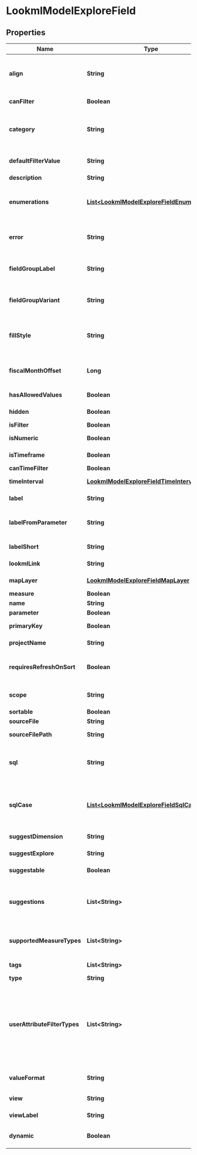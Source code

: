 
# LookmlModelExploreField

## Properties
Name | Type | Description | Notes
------------ | ------------- | ------------- | -------------
**align** | **String** | The appropriate horizontal text alignment the values of this field shoud be displayed in. Valid values are: \&quot;left\&quot;, \&quot;right\&quot;. |  [optional]
**canFilter** | **Boolean** | Whether it&#39;s possible to filter on this field. |  [optional]
**category** | **String** | Field category Valid values are: \&quot;parameter\&quot;, \&quot;filter\&quot;, \&quot;measure\&quot;, \&quot;dimension\&quot;. |  [optional]
**defaultFilterValue** | **String** | The default value that this field uses when filtering. Null if there is no default value. |  [optional]
**description** | **String** | Description |  [optional]
**enumerations** | [**List&lt;LookmlModelExploreFieldEnumeration&gt;**](LookmlModelExploreFieldEnumeration.md) | An array enumerating all the possible values that this field can contain. When null, there is no limit to the set of possible values this field can contain. |  [optional]
**error** | **String** | An error message indicating a problem with the definition of this field. If there are no errors, this will be null. |  [optional]
**fieldGroupLabel** | **String** | A label creating a grouping of fields. All fields with this label should be presented together when displayed in a UI. |  [optional]
**fieldGroupVariant** | **String** | When presented in a field group via field_group_label, a shorter name of the field to be displayed in that context. |  [optional]
**fillStyle** | **String** | The style of dimension fill that is possible for this field. Null if no dimension fill is possible. Valid values are: \&quot;enumeration\&quot;, \&quot;range\&quot;. |  [optional]
**fiscalMonthOffset** | **Long** | An offset (in months) from the calendar start month to the fiscal start month defined in the LookML model this field belongs to. |  [optional]
**hasAllowedValues** | **Boolean** | Whether this field has a set of allowed_values specified in LookML. |  [optional]
**hidden** | **Boolean** | Whether this field should be hidden from the user interface. |  [optional]
**isFilter** | **Boolean** | Whether this field is a filter. |  [optional]
**isNumeric** | **Boolean** | Whether this field is of a type that represents a numeric value. |  [optional]
**isTimeframe** | **Boolean** | Whether this field is of a type that represents a time value. |  [optional]
**canTimeFilter** | **Boolean** | Whether this field can be time filtered. |  [optional]
**timeInterval** | [**LookmlModelExploreFieldTimeInterval**](LookmlModelExploreFieldTimeInterval.md) | Details on the time interval this field represents, if it is_timeframe. |  [optional]
**label** | **String** | Fully-qualified human-readable label of the field. |  [optional]
**labelFromParameter** | **String** | The name of the parameter that will provide a parameterized label for this field, if available in the current context. |  [optional]
**labelShort** | **String** | The human-readable label of the field, without the view label. |  [optional]
**lookmlLink** | **String** | A URL linking to the definition of this field in the LookML IDE. |  [optional]
**mapLayer** | [**LookmlModelExploreFieldMapLayer**](LookmlModelExploreFieldMapLayer.md) | If applicable, a map layer this field is associated with. |  [optional]
**measure** | **Boolean** | Whether this field is a measure. |  [optional]
**name** | **String** | Fully-qualified name of the field. |  [optional]
**parameter** | **Boolean** | Whether this field is a parameter. |  [optional]
**primaryKey** | **Boolean** | Whether or not the field represents a primary key. |  [optional]
**projectName** | **String** | The name of the project this field is defined in. |  [optional]
**requiresRefreshOnSort** | **Boolean** | When true, it&#39;s not possible to re-sort this field&#39;s values without re-running the SQL query, due to database logic that affects the sort. |  [optional]
**scope** | **String** | The LookML scope this field belongs to. The scope is typically the field&#39;s view. |  [optional]
**sortable** | **Boolean** | Whether this field can be sorted. |  [optional]
**sourceFile** | **String** | The path portion of source_file_path. |  [optional]
**sourceFilePath** | **String** | The fully-qualified path of the project file this field is defined in. |  [optional]
**sql** | **String** | SQL expression as defined in the LookML model. This will be null if the current user does not have the see_lookml permission for the field&#39;s model. |  [optional]
**sqlCase** | [**List&lt;LookmlModelExploreFieldSqlCase&gt;**](LookmlModelExploreFieldSqlCase.md) | An array of conditions and values that make up a SQL Case expression, as defined in the LookML model. This will be null if the current user does not have the see_lookml permission for the field&#39;s model. |  [optional]
**suggestDimension** | **String** | The name of the dimension to base suggest queries from. |  [optional]
**suggestExplore** | **String** | The name of the explore to base suggest queries from. |  [optional]
**suggestable** | **Boolean** | Whether or not suggestions are possible for this field. |  [optional]
**suggestions** | **List&lt;String&gt;** | If available, a list of suggestions for this field. For most fields, a suggest query is a more appropriate way to get an up-to-date list of suggestions. Or use enumerations to list all the possible values. |  [optional]
**supportedMeasureTypes** | **List&lt;String&gt;** | An array of LookML measure types that this field is measurable with. This list will be empty if the field itself is a measure. |  [optional]
**tags** | **List&lt;String&gt;** | An array of arbitrary string tags provided in the model for this field. |  [optional]
**type** | **String** | The LookML type of the field. |  [optional]
**userAttributeFilterTypes** | **List&lt;String&gt;** | An array of user attribute types that are allowed to be used in filters on this field. Valid values are: \&quot;advanced_filter_string\&quot;, \&quot;advanced_filter_number\&quot;, \&quot;advanced_filter_datetime\&quot;, \&quot;string\&quot;, \&quot;number\&quot;, \&quot;datetime\&quot;, \&quot;yesno\&quot;, \&quot;zipcode\&quot;. |  [optional]
**valueFormat** | **String** | If specified, the LookML value format string for formatting values of this field. |  [optional]
**view** | **String** | The name of the view this field belongs to. |  [optional]
**viewLabel** | **String** | The human-readable label of the view the field belongs to. |  [optional]
**dynamic** | **Boolean** | Whether this field was specified in \&quot;dynamic_fields\&quot; and is not part of the model. |  [optional]




